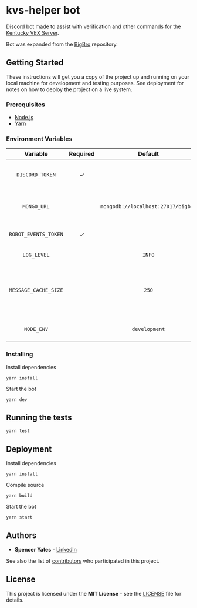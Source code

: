 # kvs-helper bot

Discord bot made to assist with verification and other commands for the [Kentucky VEX Server](https://discord.gg/uMmwDe4).

Bot was expanded from the [BigBro](https://github.com/jtkiesel/bigbro) repository.

## Getting Started

These instructions will get you a copy of the project up and running on your local machine for development and testing purposes. See deployment for notes on how to deploy the project on a live system.

### Prerequisites

- [Node.js](https://nodejs.org/)
- [Yarn](https://yarnpkg.com/)

### Environment Variables

|       Variable       | Required |              Default               |                              Description                               |
| :------------------: | :------: | :--------------------------------: | :--------------------------------------------------------------------: |
|   `DISCORD_TOKEN`    |    ✓     |                                    |              Token of the Discord account to log in with               |
|     `MONGO_URL`      |          | `mongodb://localhost:27017/bigbro` |                     MongoDB server connection URI                      |
| `ROBOT_EVENTS_TOKEN` |    ✓     |                                    |                         Robot Events API token                         |
|     `LOG_LEVEL`      |          |               `INFO`               |                           Minimum log level                            |
| `MESSAGE_CACHE_SIZE` |          |               `250`                | Maximum number of messages (including all pinned) to cache per channel |
|      `NODE_ENV`      |          |           `development`            |                    Node.JS application environment                     |

### Installing

Install dependencies

```sh-session
yarn install
```

Start the bot

```sh-session
yarn dev
```

## Running the tests

```sh-session
yarn test
```

## Deployment

Install dependencies

```sh-session
yarn install
```

Compile source

```sh-session
yarn build
```

Start the bot

```sh-session
yarn start
```

## Authors

- **Spencer Yates** - [LinkedIn](https://www.linkedin.com/in/spencer-yates-)

See also the list of [contributors](https://github.com/sdy329/kvs-bot/contributors) who participated in this project.

## License

This project is licensed under the **MIT License** - see the [LICENSE](LICENSE) file for details.
